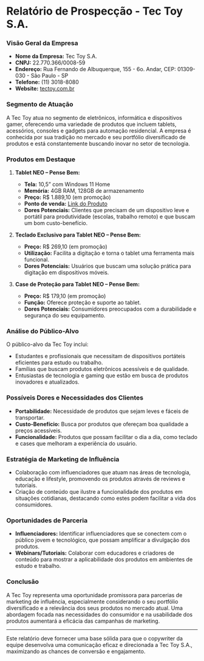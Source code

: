 # Relatório de Prospecção - Tec Toy S.A.

### Visão Geral da Empresa
- **Nome da Empresa:** Tec Toy S.A.
- **CNPJ:** 22.770.366/0008-59
- **Endereço:** Rua Fernando de Albuquerque, 155 - 6o. Andar, CEP: 01309-030 - São Paulo - SP
- **Telefone:** (11) 3018-8080
- **Website:** [tectoy.com.br](https://www.tectoy.com.br)

### Segmento de Atuação
A Tec Toy atua no segmento de eletrônicos, informática e dispositivos gamer, oferecendo uma variedade de produtos que incluem tablets, acessórios, consoles e gadgets para automação residencial. A empresa é conhecida por sua tradição no mercado e seu portfólio diversificado de produtos e está constantemente buscando inovar no setor de tecnologia.

### Produtos em Destaque
1. **Tablet NEO – Pense Bem:**
   - **Tela:** 10,5” com Windows 11 Home
   - **Memória:** 4GB RAM, 128GB de armazenamento
   - **Preço:** R$ 1.889,10 (em promoção)
   - **Ponto de venda:** [Link do Produto](https://www.loja.tectoy.com.br/produto/tablet-neo-pense-bem-tela-105-windows-11-home-128gb/)
   - **Dores Potenciais:** Clientes que precisam de um dispositivo leve e portátil para produtividade (escolas, trabalho remoto) e que buscam um bom custo-benefício.

2. **Teclado Exclusivo para Tablet NEO – Pense Bem:**
   - **Preço:** R$ 269,10 (em promoção)
   - **Utilização:** Facilita a digitação e torna o tablet uma ferramenta mais funcional.
   - **Dores Potenciais:** Usuários que buscam uma solução prática para digitação em dispositivos móveis.

3. **Case de Proteção para Tablet NEO – Pense Bem:**
   - **Preço:** R$ 179,10 (em promoção)
   - **Função:** Oferece proteção e suporte ao tablet.
   - **Dores Potenciais:** Consumidores preocupados com a durabilidade e segurança do seu equipamento.

### Análise do Público-Alvo
O público-alvo da Tec Toy inclui:
- Estudantes e profissionais que necessitam de dispositivos portáteis eficientes para estudo ou trabalho.
- Famílias que buscam produtos eletrônicos acessíveis e de qualidade.
- Entusiastas de tecnologia e gaming que estão em busca de produtos inovadores e atualizados.

### Possíveis Dores e Necessidades dos Clientes
- **Portabilidade:** Necessidade de produtos que sejam leves e fáceis de transportar.
- **Custo-Benefício:** Busca por produtos que ofereçam boa qualidade a preços acessíveis.
- **Funcionalidade:** Produtos que possam facilitar o dia a dia, como teclado e cases que melhoram a experiência do usuário.

### Estratégia de Marketing de Influência
- Colaboração com influenciadores que atuam nas áreas de tecnologia, educação e lifestyle, promovendo os produtos através de reviews e tutoriais.
- Criação de conteúdo que ilustre a funcionalidade dos produtos em situações cotidianas, destacando como estes podem facilitar a vida dos consumidores.

### Oportunidades de Parceria
- **Influenciadores:** Identificar influenciadores que se conectem com o público jovem e tecnológico, que possam amplificar a divulgação dos produtos.
- **Webinars/Tutoriais:** Colaborar com educadores e criadores de conteúdo para mostrar a aplicabilidade dos produtos em ambientes de estudo e trabalho.

### Conclusão
A Tec Toy representa uma oportunidade promissora para parcerias de marketing de influência, especialmente considerando o seu portfólio diversificado e a relevância dos seus produtos no mercado atual. Uma abordagem focada nas necessidades do consumidor e na usabilidade dos produtos aumentará a eficácia das campanhas de marketing.

---

Este relatório deve fornecer uma base sólida para que o copywriter da equipe desenvolva uma comunicação eficaz e direcionada a Tec Toy S.A., maximizando as chances de conversão e engajamento.